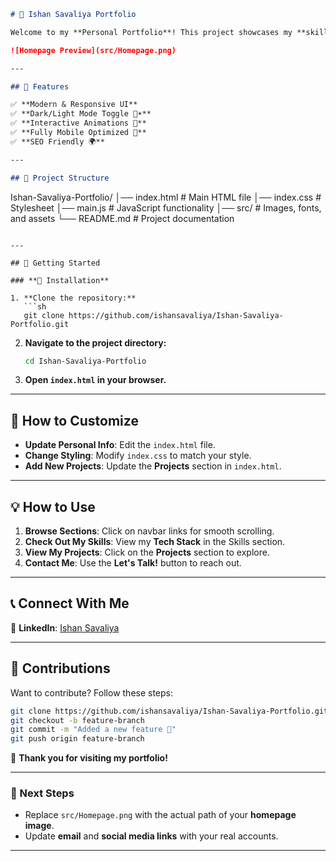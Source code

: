 

```md
# 🚀 Ishan Savaliya Portfolio  

Welcome to my **Personal Portfolio**! This project showcases my **skills, projects, and experience** as a **Full Stack Developer**.  

![Homepage Preview](src/Homepage.png)  

---

## 🌟 Features  

✅ **Modern & Responsive UI**  
✅ **Dark/Light Mode Toggle 🌙☀️**  
✅ **Interactive Animations 🎨**  
✅ **Fully Mobile Optimized 📱**  
✅ **SEO Friendly 🌍**  

---

## 📂 Project Structure  

```
Ishan-Savaliya-Portfolio/
│── index.html    # Main HTML file
│── index.css     # Stylesheet
│── main.js       # JavaScript functionality
│── src/          # Images, fonts, and assets
└── README.md     # Project documentation
```

---

## 🚀 Getting Started  

### **🔧 Installation**  

1. **Clone the repository:**  
   ```sh
   git clone https://github.com/ishansavaliya/Ishan-Savaliya-Portfolio.git
   ```

2. **Navigate to the project directory:**  
   ```sh
   cd Ishan-Savaliya-Portfolio
   ```

3. **Open `index.html` in your browser.**  

---

## 🎨 How to Customize  

- **Update Personal Info**: Edit the `index.html` file.  
- **Change Styling**: Modify `index.css` to match your style.  
- **Add New Projects**: Update the **Projects** section in `index.html`.  

---

## 💡 How to Use  

1. **Browse Sections**: Click on navbar links for smooth scrolling.  
2. **Check Out My Skills**: View my **Tech Stack** in the Skills section.  
3. **View My Projects**: Click on the **Projects** section to explore.  
4. **Contact Me**: Use the **Let's Talk!** button to reach out.  

---

## 📞 Connect With Me  

💼 **LinkedIn**: [Ishan Savaliya](https://www.linkedin.com/in/iamishansavaliya/)  

---

## 🤝 Contributions  

Want to contribute? Follow these steps:  

```sh
git clone https://github.com/ishansavaliya/Ishan-Savaliya-Portfolio.git
git checkout -b feature-branch
git commit -m "Added a new feature 🎨"
git push origin feature-branch
```

🙌 **Thank you for visiting my portfolio!**  

---

### **📌 Next Steps**  

- Replace `src/Homepage.png` with the actual path of your **homepage image**.  
- Update **email** and **social media links** with your real accounts.  

---
